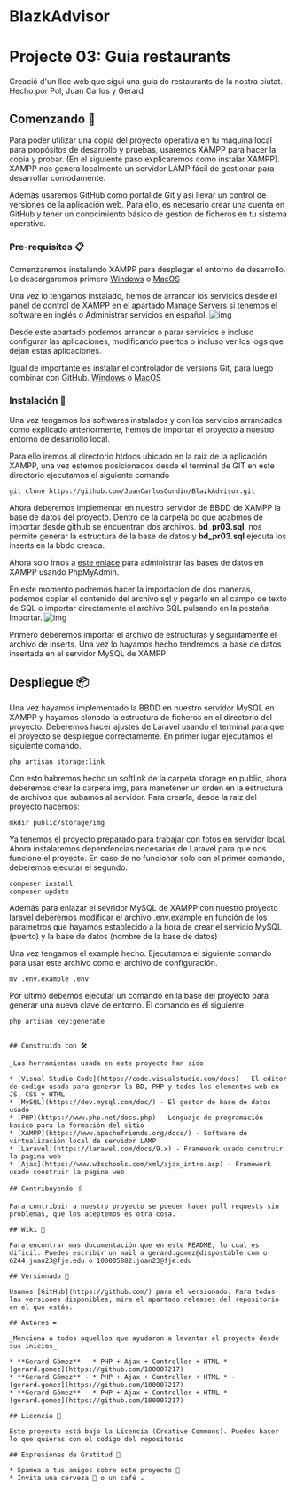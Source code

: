 # BlazkAdvisor
# Projecte 03: Guia restaurants
Creació d'un lloc web que sigui una guia de restaurants de la nostra ciutat.
Hecho por Pol, Juan Carlos y Gerard

## Comenzando 🚀
Para poder utilizar una copia del proyecto operativa en tu máquina local para propósitos de desarrollo y pruebas, usaremos XAMPP para hacer la copia y probar. 
(En el siguiente paso explicaremos como instalar XAMPP). XAMPP nos genera localmente un servidor LAMP fácil de gestionar para desarrollar comodamente.

Además usaremos GitHub como portal de Git y asi llevar un control de versiones de la aplicación web.
Para ello, es necesario crear una cuenta en GitHub y tener un conocimiento básico de gestion de ficheros en tu sistema operativo.


### Pre-requisitos 📋

Comenzaremos instalando XAMPP para desplegar el entorno de desarrollo. Lo descargaremos primero [Windows](https://www.apachefriends.org/xampp-files/8.0.12/xampp-windows-x64-8.0.12-0-VS16-installer.exe) o [MacOS](https://www.apachefriends.org/xampp-files/8.0.12/xampp-osx-8.0.12-0-vm.dmg)

Una vez lo tengamos instalado, hemos de arrancar los servicios desde el panel de control de XAMPP en el apartado Manage Servers si tenemos el software en inglés o Administrar servicios en español. ![img](https://i.gyazo.com/406d2e3c6268130f0c0b0f49dca9393f.png)

Desde este apartado podemos arrancar o parar servicios e incluso configurar las aplicaciones, modificando puertos o incluso ver los logs que dejan estas aplicaciones.

Igual de importante es instalar el controlador de versions Git, para luego combinar con GitHub. [Windows](https://git-scm.com/downloads#:~:text=macOS-,Windows,-Linux/Unix) o [MacOS](https://git-scm.com/download/mac)

### Instalación 🔧

Una vez tengamos los softwares instalados y con los servicios arrancados como explicado anteriormente, hemos de importar el proyecto a nuestro entorno de desarrollo local.

Para ello iremos al directorio htdocs ubicado en la raiz de la aplicación XAMPP, una vez estemos posicionados desde el terminal de GIT en este directorio ejecutamos el siguiente comando

```
git clone https://github.com/JuanCarlosGundin/BlazkAdvisor.git
```
Ahora deberemos implementar en nuestro servidor de BBDD de XAMPP la base de datos del proyecto. Dentro de la carpeta bd que acabmos de importar desde github se encuentran dos archivos. **bd_pr03.sql**, nos permite generar la estructura de la base de datos y **bd_pr03.sql** ejecuta los inserts en la bbdd creada.

Ahora solo irnos a [este enlace](http://localhost/phpmyadmin/) para administrar las bases de datos en XAMPP usando PhpMyAdmin.

En este momento podremos hacer la importacion de dos maneras, podemos copiar el contenido del archivo sql y pegarlo en el campo de texto de SQL o importar directamente el archivo SQL pulsando en la pestaña Importar.
![img](https://i.gyazo.com/ef4852689af26a97e2f57f8490f43330.png)

Primero deberemos importar el archivo de estructuras y seguidamente el archivo de inserts. Una vez lo hayamos hecho tendremos la base de datos insertada en el servidor MySQL de XAMPP

## Despliegue 📦

Una vez hayamos implementado la BBDD en nuestro servidor MySQL en XAMPP y hayamos clonado la estructura de ficheros en el directorio del proyecto. Deberemos hacer ajustes de Laravel usando el terminal para que el proyecto se despliegue correctamente. En primer lugar ejecutamos el siguiente comando.

```
php artisan storage:link
```
Con esto habremos hecho un softlink de la carpeta storage en public, ahora deberemos crear la carpeta img, para manetener un orden en la estructura de archivos que subamos al servidor. Para crearla, desde la raiz del proyecto hacemos:

```
mkdir public/storage/img
```

Ya tenemos el proyecto preparado para trabajar con fotos en servidor local. Ahora instalaremos dependencias necesarias de Laravel para que nos funcione el proyecto. En caso de no funcionar solo con el primer comando, deberemos ejecutar el segundo.
```
composer install
composer update
```

Además para enlazar el sevridor MySQL de XAMPP con nuestro proyecto laravel deberemos modificar el archivo .env.example en función de los parametros que hayamos establecido a la hora de crear el servicio MySQL (puerto) y la base de datos (nombre de la base de datos)

Una vez tengamos el example hecho. Ejecutamos el siguiente comando para usar este archivo como el archivo de configuración.

```
mv .env.example .env
```

Por ultimo debemos ejecutar un comando en la base del proyecto para generar una nueva clave de entorno. El comando es el siguiente

```
php artisan key:generate
```
```

## Construido con 🛠️

_Las herramientas usada en este proyecto han sido 

* [Visual Studio Code](https://code.visualstudio.com/docs) - El editor de codigo usado para generar la BD, PHP y todos los elementos web en JS, CSS y HTML
* [MySQL](https://dev.mysql.com/doc/) - El gestor de base de datos usado
* [PHP](https://www.php.net/docs.php) - Lenguaje de programación basico para la formación del sitio
* [XAMPP](https://www.apachefriends.org/docs/) - Software de virtualización local de servidor LAMP
* [Laravel](https://laravel.com/docs/9.x) - Framework usado construir la pagina web
* [Ajax](https://www.w3schools.com/xml/ajax_intro.asp) - Framework usado construir la pagina web

## Contribuyendo 🖇️

Para contribuir a nuestro proyecto se pueden hacer pull requests sin problemas, que los aceptemos es otra cosa.

## Wiki 📖

Para encontrar mas documentación que en este README, lo cual es dificil. Puedes escribir un mail a gerard.gomez@dispostable.com o 6244.joan23@fje.edu o 100005882.joan23@fje.edu

## Versionado 📌

Usamos [GitHub](https://github.com/) para el versionado. Para todas las versiones disponibles, mira el apartado releases del repositorio en el que estás.

## Autores ✒️

_Menciona a todos aquellos que ayudaron a levantar el proyecto desde sus inicios_

* **Gerard Gómez** - * PHP + Ajax + Controller + HTML * - [gerard.gomez](https://github.com/100007217)
* **Gerard Gómez** - * PHP + Ajax + Controller + HTML * - [gerard.gomez](https://github.com/100007217)
* **Gerard Gómez** - * PHP + Ajax + Controller + HTML * - [gerard.gomez](https://github.com/100007217)

## Licencia 📄

Este proyecto está bajo la Licencia (Creative Commons). Puedes hacer lo que quieras con el codigo del repositorio

## Expresiones de Gratitud 🎁

* Spamea a tus amigos sobre este proyecto 📢
* Invita una cerveza 🍺 o un café ☕

